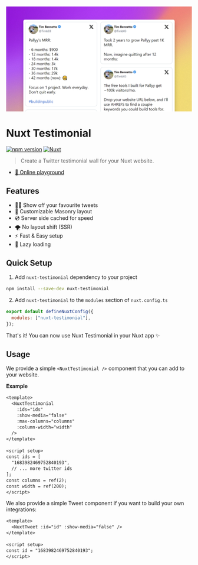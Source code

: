 ![Nuxt Testimonial](./.github/assets/og-landscape.png)

# Nuxt Testimonial

[![npm version][npm-version-src]][npm-version-href]
[![Nuxt][nuxt-src]][nuxt-href]

> Create a Twitter testimonial wall for your Nuxt website.

- [🏀 Online playground](https://stackblitz.com/github/your-org/nuxt-testimonial?file=playground%2Fapp.vue)

## Features

- 👏🏻 Show off your favourite tweets
- 🍱 Customizable Masonry layout
- 💿 Server side cached for speed
- 🌪 No layout shift (SSR)
- ⚡ Fast & Easy setup
- 🦥 Lazy loading

## Quick Setup

1. Add `nuxt-testimonial` dependency to your project

```bash
npm install --save-dev nuxt-testimonial
```

2. Add `nuxt-testimonial` to the `modules` section of `nuxt.config.ts`

```js
export default defineNuxtConfig({
  modules: ["nuxt-testimonial"],
});
```

That's it! You can now use Nuxt Testimonial in your Nuxt app ✨

## Usage

We provide a simple `<NuxtTestimonial />` component that you can add to your website.

**Example**

```vue
<template>
  <NuxtTestimonial
    :ids="ids"
    :show-media="false"
    :max-columns="columns"
    :column-width="width"
  />
</template>

<script setup>
const ids = [
  "1683982469752840193",
  // ... more twitter ids
];
const columns = ref(2);
const width = ref(200);
</script>
```

We also provide a simple Tweet component if you want to build your own integrations:

```vue
<template>
  <NuxtTweet :id="id" :show-media="false" />
</template>

<script setup>
const id = "1683982469752840193";
</script>
```

<!-- Badges -->

[npm-version-src]: https://img.shields.io/npm/v/nuxt-testimonial/latest.svg?style=flat&colorA=18181B&colorB=28CF8D
[npm-version-href]: https://npmjs.com/package/nuxt-testimonial
[npm-downloads-src]: https://img.shields.io/npm/dm/nuxt-testimonial.svg?style=flat&colorA=18181B&colorB=28CF8D
[npm-downloads-href]: https://npmjs.com/package/nuxt-testimonial
[license-src]: https://img.shields.io/npm/l/nuxt-testimonial.svg?style=flat&colorA=18181B&colorB=28CF8D
[license-href]: https://npmjs.com/package/nuxt-testimonial
[nuxt-src]: https://img.shields.io/badge/Nuxt-18181B?logo=nuxt.js
[nuxt-href]: https://nuxt.com
